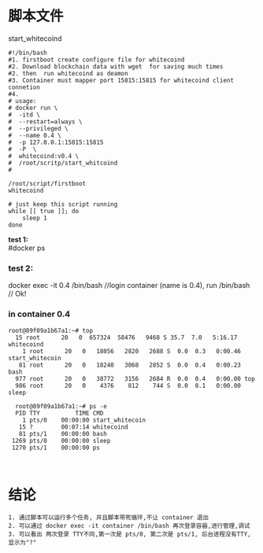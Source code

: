 
# 脚本文件
  start_whitecoind
```
#!/bin/bash
#1. firstboot create configure file for whitecoind
#2. Download blockchain data with wget  for saving much times
#2. then  run whitecoind as deamon
#3. Container must mapper port 15815:15815 for whitecoind client connetion
#4.
# usage:
# docker run \
#  -itd \
#  --restart=always \
#  --privileged \
#  --name 0.4 \
#  -p 127.0.0.1:15815:15815
#  -P  \
#  whitecoind:v0.4 \
#  /root/scritp/start_whitcoind
#

/root/script/firstboot
whitecoind

# just keep this script running
while [[ true ]]; do
    sleep 1
done
```

**test 1:**  
   #docker ps   

### test 2:  
docker exec -it 0.4 /bin/bash
//login container (name is 0.4), run /bin/bash
// Ok!

### in container 0.4
```
root@89f09a1b67a1:~# top
  15 root      20   0  657324  58476   9468 S 35.7  7.0   5:16.17 whitecoind                                                                                                                  
    1 root      20   0   18056   2820   2688 S  0.0  0.3   0:00.46 start_whitecoin                                                                                                             
   81 root      20   0   18240   3068   2852 S  0.0  0.4   0:00.23 bash                                                                                                                        
  977 root      20   0   38772   3156   2684 R  0.0  0.4   0:00.00 top                                                                                                                         
  986 root      20   0    4376    812    744 S  0.0  0.1   0:00.00 sleep
  
  root@89f09a1b67a1:~# ps -e
  PID TTY          TIME CMD
    1 pts/0    00:00:00 start_whitecoin
   15 ?        00:07:14 whitecoind
   81 pts/1    00:00:00 bash
 1269 pts/0    00:00:00 sleep
 1270 pts/1    00:00:00 ps

  
  ```
  
  # 结论
    1. 通过脚本可以运行多个任务, 并且脚本带死循环,不让 container 退出
    2. 可以通过 docker exec -it container /bin/bash 再次登录容器,进行管理,调试
    3. 可以看出 两次登录 TTY不同,第一次是 pts/0, 第二次是 pts/1, 后台进程没有TTY, 显示为"?"
    



